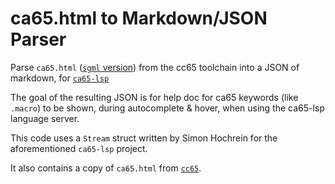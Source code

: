 # ca65.html to Markdown/JSON Parser
Parse `ca65.html` ([`sgml` version](https://github.com/cc65/cc65/blob/master/doc/ca65.sgml)) from the cc65 toolchain into a JSON of markdown, for [`ca65-lsp`](https://github.com/simonhochrein/ca65-lsp)

The goal of the resulting JSON is for help doc for ca65 keywords (like `.macro`) to be shown, during autocomplete & hover, when using the ca65-lsp language server.

This code uses a `Stream` struct written by Simon Hochrein for the aforementioned `ca65-lsp` project.

It also contains a copy of `ca65.html` from [`cc65`](https://github.com/cc65/cc65).
